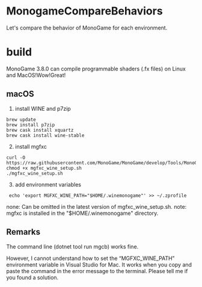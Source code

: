 # MonogameCompareBehaviors
Let's compare the behavior of MonoGame for each environment.

# build
MonoGame 3.8.0 can compile programmable shaders (.fx files) on Linux and MacOS!Wow!Great!

## macOS
1. install WINE and p7zip
```
brew update
brew install p7zip
brew cask install xquartz
brew cask install wine-stable
```

2. install mgfxc
```
curl -O https://raw.githubusercontent.com/MonoGame/MonoGame/develop/Tools/MonoGame.Effect.Compiler/mgfxc_wine_setup.sh
chmod +x mgfxc_wine_setup.sh
./mgfxc_wine_setup.sh
```
3. add environment variables

```
 echo 'export MGFXC_WINE_PATH="$HOME/.winemonogame"' >> ~/.zprofile
```
none: Can be omitted in the latest version of mgfxc_wine_setup.sh.
note: mgfxc is installed in the "$HOME/.winemonogame" directory.

## Remarks
The command line (dotnet tool run mgcb) works fine.

However, I cannot understand how to set the “MGFXC_WINE_PATH” environment variable in Visual Studio for Mac.
It works when you copy and paste the command in the error message to the terminal.
Please tell me if you found a solution.

